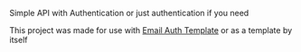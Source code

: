 Simple API with Authentication or just authentication if you need

This project was made for use with [Email Auth Template](https://github.com/ThallyssonKlein/EmailAuthAppTemplate) or as a template by itself
